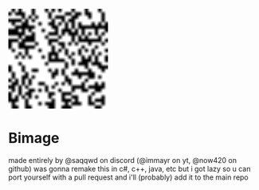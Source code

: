 <img width="200px" height="200px" src="https://raw.githubusercontent.com/now420/Bimage/main/bw_image.png"></img>
# Bimage
made entirely by @saqqwd on discord (@immayr on yt, @now420 on github)
was gonna remake this in c#, c++, java, etc but i got lazy so u can port yourself with a pull request and i'll (probably) add it to the main repo
